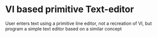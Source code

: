 # VI based primitive Text-editor
User enters text using a primitive line editor,  not a recreation of VI, but program a simple text editor based on a similar concept
